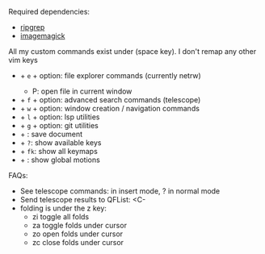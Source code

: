 Required dependencies:
- [ripgrep](https://github.com/BurntSushi/ripgrep)
- [imagemagick](https://imagemagick.org/script/download.php)

All my custom commands exist under <leader> (space key). I don't remap any other vim keys 
- <leader> + `e` + option: file explorer commands (currently netrw)
    - P: open file in current window
- <leader> + `f` + option: advanced search commands (telescope)
- <leader> + `w` + option: window creation / navigation commands
- <leader> + `l` + option: lsp utilities
- <leader> + `g` + option: git utilities
- <leader> + <leader>: save document
- <leader> + `?`: show available keys
- <leader> + `fk`: show all keymaps
- <leader> + <Backspace>: show global motions

FAQs:
- See telescope commands: <C-/> in insert mode, ? in normal mode
- Send telescope results to QFList: <C-
- folding is under the z key:
    - zi toggle all folds
    - za toggle folds under cursor
    - zo open folds under cursor
    - zc close folds under cursor
